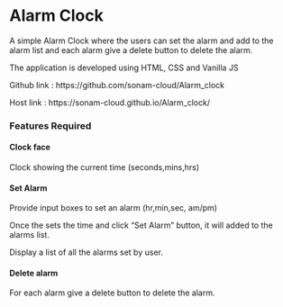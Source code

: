 <h1> Alarm Clock </h1>

<p>A simple Alarm Clock where the users can set the alarm and add to the alarm list and each alarm give a delete button to delete the alarm.</p>

<p>The application is developed using HTML, CSS and Vanilla JS</p>

<p>Github link : https://github.com/sonam-cloud/Alarm_clock</p>
<p>Host link : https://sonam-cloud.github.io/Alarm_clock/</p>

<h3> Features Required</h3>
<h4>Clock face</h4>
<p>Clock showing the current time (seconds,mins,hrs)<p>

<h4>Set Alarm</h4>
<p>Provide input boxes to set an alarm (hr,min,sec, am/pm)</p>
<p>Once the sets the time and click “Set Alarm” button, it will added to the alarms list.</p>
<p>Display a list of all the alarms set by user.</p>

<h4>Delete alarm</h4>
<p>For each alarm give a delete button to delete the alarm.</p>
